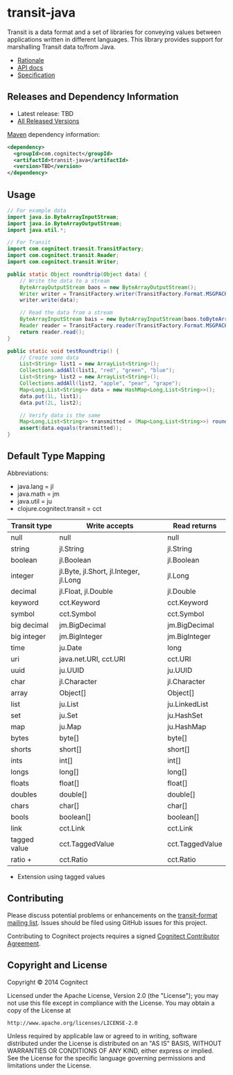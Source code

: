 # transit-java

Transit is a data format and a set of libraries for conveying values between applications written in different languages. This library provides support for marshalling Transit data to/from Java.

* [Rationale](http://i-should-be-a-link)
* [API docs](http://cognitect.github.io/transit-java/)
* [Specification](http://github.com/cognitect/transit-format)

## Releases and Dependency Information

* Latest release: TBD
* [All Released Versions](http://search.maven.org/#search%7Cgav%7C1%7Cg%3A%22com.cognitect%22%20AND%20a%3A%22transit-java%22)

[Maven](http://maven.apache.org/) dependency information:

```xml
<dependency>
  <groupId>com.cognitect</groupId>
  <artifactId>transit-java</artifactId>
  <version>TBD</version>
</dependency>
```

## Usage

```java
// For example data
import java.io.ByteArrayInputStream;
import java.io.ByteArrayOutputStream;
import java.util.*;

// For Transit
import com.cognitect.transit.TransitFactory;
import com.cognitect.transit.Reader;
import com.cognitect.transit.Writer;

public static Object roundtrip(Object data) {
    // Write the data to a stream
    ByteArrayOutputStream baos = new ByteArrayOutputStream();
    Writer writer = TransitFactory.writer(TransitFactory.Format.MSGPACK, baos);
    writer.write(data);

    // Read the data from a stream
    ByteArrayInputStream bais = new ByteArrayInputStream(baos.toByteArray());
    Reader reader = TransitFactory.reader(TransitFactory.Format.MSGPACK, bais);
    return reader.read();
}

public static void testRoundtrip() {
    // Create some data
    List<String> list1 = new ArrayList<String>();
    Collections.addAll(list1, "red", "green", "blue");
    List<String> list2 = new ArrayList<String>();
    Collections.addAll(list2, "apple", "pear", "grape");
    Map<Long,List<String>> data = new HashMap<Long,List<String>>();
    data.put(1L, list1);
    data.put(2L, list2);

    // Verify data is the same
    Map<Long,List<String>> transmitted = (Map<Long,List<String>>) roundtrip(data);
    assert(data.equals(transmitted));
}
```

## Default Type Mapping

Abbreviations:
* java.lang = jl
* java.math = jm
* java.util = ju
* clojure.cognitect.transit = cct

|Transit type|Write accepts|Read returns|
|------------|-------------|------------|
|null|null|null|
|string|jl.String|jl.String|
|boolean|jl.Boolean|jl.Boolean|
|integer|jl.Byte, jl.Short, jl.Integer, jl.Long|jl.Long|
|decimal|jl.Float, jl.Double|jl.Double|
|keyword|cct.Keyword|cct.Keyword|
|symbol|cct.Symbol|cct.Symbol|
|big decimal|jm.BigDecimal|jm.BigDecimal|
|big integer|jm.BigInteger|jm.BigInteger|
|time|ju.Date|long|
|uri|java.net.URI, cct.URI|cct.URI|
|uuid|ju.UUID|ju.UUID|
|char|jl.Character|jl.Character|
|array|Object[]|Object[]|
|list|ju.List|ju.LinkedList|
|set|ju.Set|ju.HashSet|
|map|ju.Map|ju.HashMap|
|bytes|byte[]|byte[]|
|shorts|short[]|short[]|
|ints|int[]|int[]|
|longs|long[]|long[]|
|floats|float[]|float[]|
|doubles|double[]|double[]|
|chars|char[]|char[]|
|bools|boolean[]|boolean[]|
|link|cct.Link|cct.Link|
|tagged value|cct.TaggedValue|cct.TaggedValue|
|ratio +|cct.Ratio|cct.Ratio|

+ Extension using tagged values


## Contributing 

Please discuss potential problems or enhancements on the [transit-format mailing list](https://groups.google.com/forum/#!forum/transit-format). Issues should be filed using GitHub issues for this project.

Contributing to Cognitect projects requires a signed [Cognitect Contributor Agreement](http://cognitect.com/contributing).


## Copyright and License

Copyright © 2014 Cognitect

Licensed under the Apache License, Version 2.0 (the "License");
you may not use this file except in compliance with the License.
You may obtain a copy of the License at

    http://www.apache.org/licenses/LICENSE-2.0

Unless required by applicable law or agreed to in writing, software
distributed under the License is distributed on an "AS IS" BASIS,
WITHOUT WARRANTIES OR CONDITIONS OF ANY KIND, either express or implied.
See the License for the specific language governing permissions and
limitations under the License.
